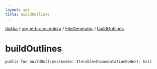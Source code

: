 ```yaml
---
layout: api
title: buildOutlines
---
```

[dokka](../../index.html) / [org.jetbrains.dokka](../index.html) / [FileGenerator](index.html) / [buildOutlines](buildOutlines.html)


# buildOutlines



```
public fun buildOutlines(nodes: Iterable<DocumentationNode>): Unit
```

